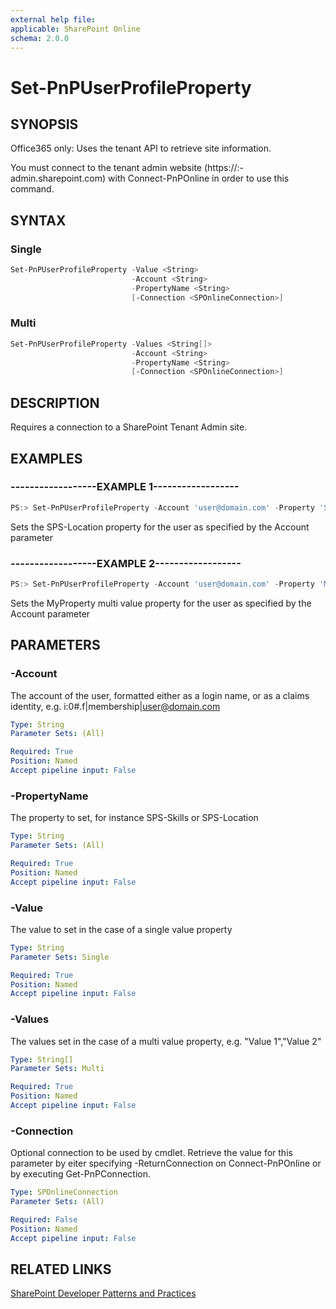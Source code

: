 ```yaml
---
external help file:
applicable: SharePoint Online
schema: 2.0.0
---
```

# Set-PnPUserProfileProperty

## SYNOPSIS
Office365 only: Uses the tenant API to retrieve site information.

You must connect to the tenant admin website (https://:<tenant>-admin.sharepoint.com) with Connect-PnPOnline in order to use this command. 


## SYNTAX 

### Single
```powershell
Set-PnPUserProfileProperty -Value <String>
                           -Account <String>
                           -PropertyName <String>
                           [-Connection <SPOnlineConnection>]
```

### Multi
```powershell
Set-PnPUserProfileProperty -Values <String[]>
                           -Account <String>
                           -PropertyName <String>
                           [-Connection <SPOnlineConnection>]
```

## DESCRIPTION
Requires a connection to a SharePoint Tenant Admin site.

## EXAMPLES

### ------------------EXAMPLE 1------------------
```powershell
PS:> Set-PnPUserProfileProperty -Account 'user@domain.com' -Property 'SPS-Location' -Value 'Stockholm'
```

Sets the SPS-Location property for the user as specified by the Account parameter

### ------------------EXAMPLE 2------------------
```powershell
PS:> Set-PnPUserProfileProperty -Account 'user@domain.com' -Property 'MyProperty' -Values 'Value 1','Value 2'
```

Sets the MyProperty multi value property for the user as specified by the Account parameter

## PARAMETERS

### -Account
The account of the user, formatted either as a login name, or as a claims identity, e.g. i:0#.f|membership|user@domain.com

```yaml
Type: String
Parameter Sets: (All)

Required: True
Position: Named
Accept pipeline input: False
```

### -PropertyName
The property to set, for instance SPS-Skills or SPS-Location

```yaml
Type: String
Parameter Sets: (All)

Required: True
Position: Named
Accept pipeline input: False
```

### -Value
The value to set in the case of a single value property

```yaml
Type: String
Parameter Sets: Single

Required: True
Position: Named
Accept pipeline input: False
```

### -Values
The values set in the case of a multi value property, e.g. "Value 1","Value 2"

```yaml
Type: String[]
Parameter Sets: Multi

Required: True
Position: Named
Accept pipeline input: False
```

### -Connection
Optional connection to be used by cmdlet. Retrieve the value for this parameter by eiter specifying -ReturnConnection on Connect-PnPOnline or by executing Get-PnPConnection.

```yaml
Type: SPOnlineConnection
Parameter Sets: (All)

Required: False
Position: Named
Accept pipeline input: False
```

## RELATED LINKS

[SharePoint Developer Patterns and Practices](http://aka.ms/sppnp)
